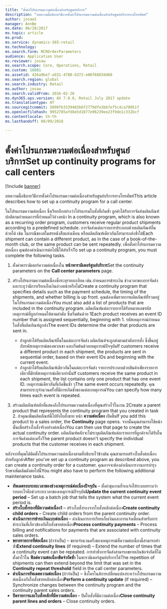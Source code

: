 ```yaml
---
title: "ตั้งค่าโปรแกรมความต่อเนื่องสำหรับศูนย์บริการ"
description: "บทความนี้อธิบายวิธีการตั้งค่าโปรแกรมความต่อเนื่องสำหรับศูนย์บริการทางโทรศัพท์"
author: josaw1
manager: AnnBe
ms.date: 06/20/2017
ms.topic: article
ms.prod: 
ms.service: dynamics-365-retail
ms.technology: 
ms.search.form: MCROrderParameters
audience: Application User
ms.reviewer: josaw
ms.search.scope: Core, Operations, Retail
ms.custom: 16081
ms.assetid: 426a9be7-a931-4780-b372-e06f6083dd60
ms.search.region: global
ms.search.industry: Retail
ms.author: josaw
ms.search.validFrom: 2016-02-28
ms.dyn365.ops.version: AX 7.0.0, Retail July 2017 update
ms.translationtype: HT
ms.sourcegitcommit: 5098fb3339403b6f2779dfe3bb7ef5c4ca78051f
ms.openlocfilehash: 9952785afd8e5d1877e96239ee23f9de1c332bcf
ms.contentlocale: th-th
ms.lasthandoff: 08/09/2018

---
```


# <a name="set-up-continuity-programs-for-call-centers"></a><span data-ttu-id="d5cc8-103">ตั้งค่าโปรแกรมความต่อเนื่องสำหรับศูนย์บริการ</span><span class="sxs-lookup"><span data-stu-id="d5cc8-103">Set up continuity programs for call centers</span></span>

[!include [banner](includes/banner.md)]

<span data-ttu-id="d5cc8-104">บทความนี้อธิบายวิธีการตั้งค่าโปรแกรมความต่อเนื่องสำหรับศูนย์บริการทางโทรศัพท์</span><span class="sxs-lookup"><span data-stu-id="d5cc8-104">This article describes how to set up a continuity program for a call center.</span></span>

<span data-ttu-id="d5cc8-105">ในโปรแกรมความต่อเนื่อง ซึ่งเรียกอีกอย่างว่าโปรแกรมใบสั่งที่เกิดซ้ำ ลูกค้าได้รับการจัดส่งผลิตภัณฑ์ปกติตามกำหนดการที่กำหนดไว้ล่วงหน้า </span><span class="sxs-lookup"><span data-stu-id="d5cc8-105">In a continuity program, which is also known as a recurring order program, customers receive regular product shipments according to a predefined schedule.</span></span> <span data-ttu-id="d5cc8-106">การจัดส่งแต่ละรายการประกอบด้วยผลิตภัณฑ์อื่นด้วยได้ เช่น ในกรณีของสโมสรหนังสือแห่งเดือน หรือผลิตภัณฑ์เดียวกันก็สามารถส่งซ้ำได้</span><span class="sxs-lookup"><span data-stu-id="d5cc8-106">Each shipment can contain a different product, as in the case of a book-of-the-month club, or the same product can be sent repeatedly.</span></span> <span data-ttu-id="d5cc8-107">เพื่อตั้งค่าโปรแกรมความต่อเนื่อง คุณต้องดำเนินการต่อไปนี้ให้สำเร็จ</span><span class="sxs-lookup"><span data-stu-id="d5cc8-107">To set up a continuity program, you must complete the following tasks.</span></span>

1.  <span data-ttu-id="d5cc8-108">ตั้งค่าพารามิเตอร์ความต่อเนื่องใน **หน้าพารามิเตอร์ศูนย์บริการ**</span><span class="sxs-lookup"><span data-stu-id="d5cc8-108">Set the continuity parameters on the **Call center parameters** page.</span></span>
2.  <span data-ttu-id="d5cc8-109">สร้างโปรแกรมความต่อเนื่องซึ่งระบุรายละเอียด เช่น กำหนดการชำระเงิน ช่วงเวลาของการจัดส่ง และระบุว่ามีการเรียกเก็บเงินล่วงหน้าหรือไม่</span><span class="sxs-lookup"><span data-stu-id="d5cc8-109">Create a continuity program that specifies details such as the payment schedule, the timing of the shipments, and whether billing is up front.</span></span> <span data-ttu-id="d5cc8-110">คุณต้องเพิ่มรายการผลิตภัณฑ์ที่รวมอยู่ในโปรแกรมความต่อเนื่อง</span><span class="sxs-lookup"><span data-stu-id="d5cc8-110">You must also add a list of products that are included in the continuity program.</span></span> <span data-ttu-id="d5cc8-111">ผลิตภัณฑ์แต่ละรายการได้รับหมายเลขรหัสเหตุการณ์ที่ถูกกำหนดให้ตามลำดับ ซึ่งเริ่มต้นด้วย 1</span><span class="sxs-lookup"><span data-stu-id="d5cc8-111">Each product receives an event ID number that is assigned sequentially, beginning with 1.</span></span> <span data-ttu-id="d5cc8-112">รหัสเหตุการณ์กำหนดใบสั่งที่ผลิตภัณฑ์ถูกส่ง</span><span class="sxs-lookup"><span data-stu-id="d5cc8-112">The event IDs determine the order that products are sent in.</span></span>
    -   <span data-ttu-id="d5cc8-113">ถ้าลูกค้าได้รับผลิตภัณฑ์อื่นในแต่ละการจัดส่ง ผลิตภัณฑ์จะถูกส่งตามลำดับการสั่ง ซึ่งขึ้นอยู่กับรหัสเหตุการณ์ของพวกเขา และเริ่มต้นด้วยเหตุการณ์ปัจจุบัน</span><span class="sxs-lookup"><span data-stu-id="d5cc8-113">If customers receive a different product in each shipment, the products are sent in sequential order, based on their event IDs and beginning with the current event.</span></span>
    -   <span data-ttu-id="d5cc8-114">ถ้าลูกค้าได้รับผลิตภัณฑ์เดียวกันในแต่ละการจัดส่ง รายการประกอบด้วยสินค้าเพียงรายการเดียวที่มีรหัสเหตุการณ์เดียวเท่านั้น</span><span class="sxs-lookup"><span data-stu-id="d5cc8-114">If customers receive the same product in each shipment, the list contains only one product that has one event ID.</span></span> <span data-ttu-id="d5cc8-115">เหตุการณ์เดียวกันที่เกิดขึ้นซ้ำ ๆ</span><span class="sxs-lookup"><span data-stu-id="d5cc8-115">The same event occurs repeatedly.</span></span> <span data-ttu-id="d5cc8-116">คุณสามารถระบุจำนวนครั้งที่มีการเกิดซ้ำของแต่ละเหตุการณ์</span><span class="sxs-lookup"><span data-stu-id="d5cc8-116">You can specify how many times each event is repeated.</span></span>

3.  <span data-ttu-id="d5cc8-117">สร้างผลิตภัณฑ์หลักที่แสดงถึงโปรแกรมความต่อเนื่องที่คุณสร้างไว้ในงาน 2</span><span class="sxs-lookup"><span data-stu-id="d5cc8-117">Create a parent product that represents the continuity program that you created in task 2.</span></span> <span data-ttu-id="d5cc8-118">ถ้าคุณเพิ่มผลิตภัณฑ์นี้ไปยังใบสั่งขาย หน้า **ความต่อเนื่อง** เปิดขึ้น</span><span class="sxs-lookup"><span data-stu-id="d5cc8-118">If you add this product to a sales order, the **Continuity** page opens.</span></span> <span data-ttu-id="d5cc8-119">จากนั้นคุณสามารถใช้หน้านั้นเพื่อสร้างใบสั่งจริงอย่างต่อเนื่อง</span><span class="sxs-lookup"><span data-stu-id="d5cc8-119">You can then use that page to create the actual continuity order.</span></span> <span data-ttu-id="d5cc8-120">ผลิตภัณฑ์หลักจะไม่ระบุผลิตภัณฑ์แต่ละรายการที่ลูกค้าจะได้รับในการจัดส่งแต่ละครั้ง</span><span class="sxs-lookup"><span data-stu-id="d5cc8-120">The parent product doesn't specify the individual products that the customer receives in each shipment.</span></span>

<span data-ttu-id="d5cc8-121">หลังจากที่คุณได้ติดตั้งโปรแกรมความต่อเนื่องตามที่อธิบายไว้ข้างต้น คุณสามารถสร้างใบสั่งต่อเนื่องสำหรับลูกค้า</span><span class="sxs-lookup"><span data-stu-id="d5cc8-121">After you've set up a continuity program as described above, you can create a continuity order for a customer.</span></span> <span data-ttu-id="d5cc8-122">คุณอาจจะต้องดำเนินการงานการบำรุงรักษาเพิ่มเติมดังต่อไปนี้</span><span class="sxs-lookup"><span data-stu-id="d5cc8-122">You might also have to perform the following additional maintenance tasks.</span></span>

-   <span data-ttu-id="d5cc8-123">**อัพเดตรอบระยะเวลาของช่วงเหตุการณ์ต่อเนื่องปัจจุบัน** – ตั้งค่าชุดงานที่จะแจ้งให้ระบบทราบว่ารอบอะไรคือช่วงระยะเวลาของเหตุการณ์ปัจจุบัน</span><span class="sxs-lookup"><span data-stu-id="d5cc8-123">**Update the current continuity event period** – Set up a batch job that tells the system what the current event period is.</span></span>
-   <span data-ttu-id="d5cc8-124">**สร้างใบสั่งรองที่มีความต่อเนื่อง1** – สร้างใบสั่งรองจากใบสั่งหลักต่อเนื่อง</span><span class="sxs-lookup"><span data-stu-id="d5cc8-124">**Create continuity child orders** – Create child orders from the parent continuity order.</span></span>
-   <span data-ttu-id="d5cc8-125">**ดำเนินการการชำระเงินแบบต่อเนื่อง** – ดำเนินการการเรียกเก็บเงินและการแจ้งเตือนสำหรับการชำระเงินที่เกี่ยวข้องกับใบสั่งขายต่อเนื่อง</span><span class="sxs-lookup"><span data-stu-id="d5cc8-125">**Process continuity payments** – Process billing and notifications for payments that are associated with continuity sales orders.</span></span>
-   <span data-ttu-id="d5cc8-126">**ขยายรายการที่ต่อเนื่อง** (ถ้าจำเป็น) – ขยายจำนวนครั้งของเหตุการณ์ที่ความต่อเนื่องนี้สามารถทำซ้ำ</span><span class="sxs-lookup"><span data-stu-id="d5cc8-126">**Extend continuity lines** (if required) – Extend the number of times that a continuity event can be repeated.</span></span> <span data-ttu-id="d5cc8-127">การทำซ้ำการจัดส่งสามารถขยายเกินข้อจำกัดที่ได้ตั้งค่าไว้ใน **ฟิลด์ความต่อเนื่องขีดจำกัดซ้ำ** ในพารามิเตอร์ศูนย์บริการได้</span><span class="sxs-lookup"><span data-stu-id="d5cc8-127">The repetition of shipments can then extend beyond the limit that was set in the **Continuity repeat threshold** field in the call center parameters.</span></span>
-   <span data-ttu-id="d5cc8-128">**ดำเนินการอัพเดตความต่อเนื่อง** (ถ้าจำเป็น) – ซิงโครไนส์การเปลี่ยนแปลงระหว่างโปรแกรมความต่อเนื่องกับใบสั่งขายหลักต่อเนื่อง</span><span class="sxs-lookup"><span data-stu-id="d5cc8-128">**Perform a continuity update** (if required) – Synchronize changes between the continuity program and the continuity parent sales orders.</span></span>
-   <span data-ttu-id="d5cc8-129">**ปิดรายการและใบสั่งหลักที่มีความต่อเนื่อง** – ปิดใบสั่งที่มีความต่อเนื่อง</span><span class="sxs-lookup"><span data-stu-id="d5cc8-129">**Close continuity parent lines and orders** – Close continuity orders.</span></span>





